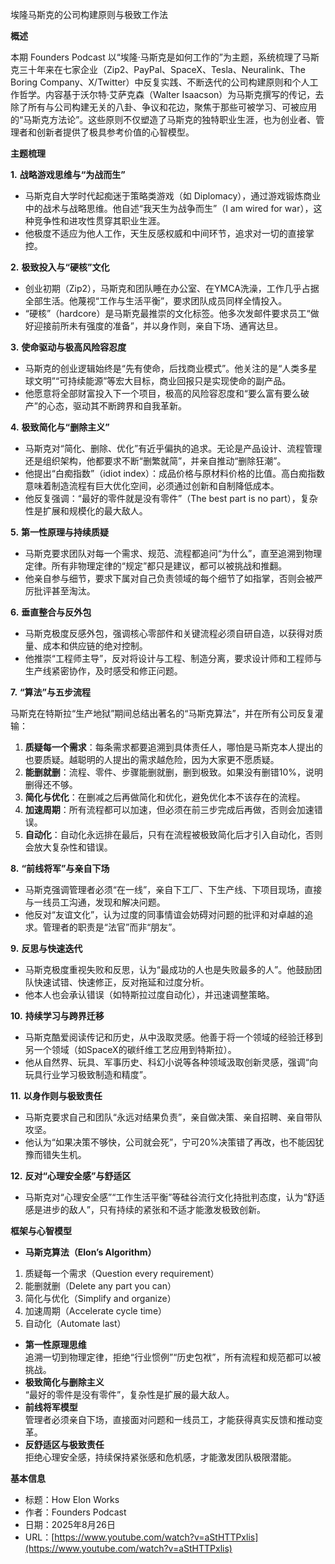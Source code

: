 埃隆马斯克的公司构建原则与极致工作法

  

**概述**

  

本期 Founders Podcast 以“埃隆·马斯克是如何工作的”为主题，系统梳理了马斯克三十年来在七家企业（Zip2、PayPal、SpaceX、Tesla、Neuralink、The Boring Company、X/Twitter）中反复实践、不断迭代的公司构建原则和个人工作哲学。内容基于沃尔特·艾萨克森（Walter Isaacson）为马斯克撰写的传记，去除了所有与公司构建无关的八卦、争议和花边，聚焦于那些可被学习、可被应用的“马斯克方法论”。这些原则不仅塑造了马斯克的独特职业生涯，也为创业者、管理者和创新者提供了极具参考价值的心智模型。

  

**主题梳理**

  

**1.** **战略游戏思维与“为战而生”**

- 马斯克自大学时代起痴迷于策略类游戏（如 Diplomacy），通过游戏锻炼商业中的战术与战略思维。他自述“我天生为战争而生”（I am wired for war），这种竞争性和进攻性贯穿其职业生涯。
- 他极度不适应为他人工作，天生反感权威和中间环节，追求对一切的直接掌控。

  

**2.** **极致投入与“硬核”文化**

- 创业初期（Zip2），马斯克和团队睡在办公室、在YMCA洗澡，工作几乎占据全部生活。他蔑视“工作与生活平衡”，要求团队成员同样全情投入。
- “硬核”（hardcore）是马斯克最推崇的文化标签。他多次发邮件要求员工“做好迎接前所未有强度的准备”，并以身作则，亲自下场、通宵达旦。

  

**3.** **使命驱动与极高风险容忍度**

- 马斯克的创业逻辑始终是“先有使命，后找商业模式”。他关注的是“人类多星球文明”“可持续能源”等宏大目标，商业回报只是实现使命的副产品。
- 他愿意将全部财富投入下一个项目，极高的风险容忍度和“要么富有要么破产”的心态，驱动其不断跨界和自我革新。

  

**4.** **极致简化与“删除主义”**

- 马斯克对“简化、删除、优化”有近乎偏执的追求。无论是产品设计、流程管理还是组织架构，他都要求不断“删繁就简”，并亲自推动“删除狂潮”。
- 他提出“白痴指数”（idiot index）：成品价格与原材料价格的比值。高白痴指数意味着制造流程有巨大优化空间，必须通过创新和自制降低成本。
- 他反复强调：“最好的零件就是没有零件”（The best part is no part），复杂性是扩展和规模化的最大敌人。

  

**5.** **第一性原理与持续质疑**

- 马斯克要求团队对每一个需求、规范、流程都追问“为什么”，直至追溯到物理定律。所有非物理定律的“规定”都只是建议，都可以被挑战和推翻。
- 他亲自参与细节，要求下属对自己负责领域的每个细节了如指掌，否则会被严厉批评甚至淘汰。

  

**6.** **垂直整合与反外包**

- 马斯克极度反感外包，强调核心零部件和关键流程必须自研自造，以获得对质量、成本和供应链的绝对控制。
- 他推崇“工程师主导”，反对将设计与工程、制造分离，要求设计师和工程师与生产线紧密协作，及时感受和修正问题。

  

**7.** **“算法”与五步流程**

  

马斯克在特斯拉“生产地狱”期间总结出著名的“马斯克算法”，并在所有公司反复灌输：

1. **质疑每一个需求**：每条需求都要追溯到具体责任人，哪怕是马斯克本人提出的也要质疑。越聪明的人提出的需求越危险，因为大家更不愿质疑。
2. **能删就删**：流程、零件、步骤能删就删，删到极致。如果没有删错10%，说明删得还不够。
3. **简化与优化**：在删减之后再做简化和优化，避免优化本不该存在的流程。
4. **加速周期**：所有流程都可以加速，但必须在前三步完成后再做，否则会加速错误。
5. **自动化**：自动化永远排在最后，只有在流程被极致简化后才引入自动化，否则会放大复杂性和错误。

  

**8.** **“前线将军”与亲自下场**

- 马斯克强调管理者必须“在一线”，亲自下工厂、下生产线、下项目现场，直接与一线员工沟通，发现和解决问题。
- 他反对“友谊文化”，认为过度的同事情谊会妨碍对问题的批评和对卓越的追求。管理者的职责是“法官”而非“朋友”。

  

**9.** **反思与快速迭代**

- 马斯克极度重视失败和反思，认为“最成功的人也是失败最多的人”。他鼓励团队快速试错、快速修正，反对拖延和过度分析。
- 他本人也会承认错误（如特斯拉过度自动化），并迅速调整策略。

  

**10.** **持续学习与跨界迁移**

- 马斯克酷爱阅读传记和历史，从中汲取灵感。他善于将一个领域的经验迁移到另一个领域（如SpaceX的碳纤维工艺应用到特斯拉）。
- 他从自然界、玩具、军事历史、科幻小说等各种领域汲取创新灵感，强调“向玩具行业学习极致制造和精度”。

  

**11.** **以身作则与极致责任**

- 马斯克要求自己和团队“永远对结果负责”，亲自做决策、亲自招聘、亲自带队攻坚。
- 他认为“如果决策不够快，公司就会死”，宁可20%决策错了再改，也不能因犹豫而错失生机。

  

**12.** **反对“心理安全感”与舒适区**

- 马斯克对“心理安全感”“工作生活平衡”等硅谷流行文化持批判态度，认为“舒适感是进步的敌人”，只有持续的紧张和不适才能激发极致创新。

  

**框架与心智模型**

- **马斯克算法（Elon’s Algorithm）**

1. 质疑每一个需求（Question every requirement）
2. 能删就删（Delete any part you can）
3. 简化与优化（Simplify and organize）
4. 加速周期（Accelerate cycle time）
5. 自动化（Automate last）

- **第一性原理思维**  
    追溯一切到物理定律，拒绝“行业惯例”“历史包袱”，所有流程和规范都可以被挑战。
- **极致简化与删除主义**  
    “最好的零件是没有零件”，复杂性是扩展的最大敌人。
- **前线将军模型**  
    管理者必须亲自下场，直接面对问题和一线员工，才能获得真实反馈和推动变革。
- **反舒适区与极致责任**  
    拒绝心理安全感，持续保持紧张感和危机感，才能激发团队极限潜能。

  

**基本信息**

- 标题：How Elon Works
- 作者：Founders Podcast
- 日期：2025年8月26日
- URL：[https://www.youtube.com/watch?v=aStHTTPxlis](https://www.youtube.com/watch?v=aStHTTPxlis)